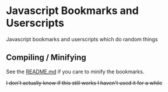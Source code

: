 # Javascript Bookmarks and Userscripts

Javascript bookmarks and userscripts which do random things

## Compiling / Minifying

See the [README.md](./_compile/README.md) if you care to minify the bookmarks.

~~I don't actually know if this still works I haven't used it for a while~~

